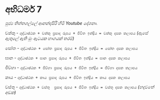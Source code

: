 # අභිධර්ම 7
*පුජ්‍ය තිත්තගල්ලේ ආනන්දසිරි හිමි Youtube දේශනා*.


චක්කු - `ශුද්ධාෂ්ඨක + චක්කු ප්‍රසාද රුපය + ජිවිත ඉන්ද්‍රිය = චක්කු දසක කලාපය` *(ඇසේ ඇතුලේ ඇති මුං ඇටයක භාගයක් තරම්)*

සෝත - `ශුද්ධාෂ්ඨක + සෝත ප්‍රසාද රුපය + ජිවිත ඉන්ද්‍රිය = සෝත දසක කලාපය` 

ඝාන - `ශුද්ධාෂ්ඨක + ඝාන ප්‍රසාද රුපය + ජිවිත ඉන්ද්‍රිය = ඝාන දසක කලාපය` 

ජිව්හා - `ශුද්ධාෂ්ඨක + ජිව්හා ප්‍රසාද රුපය + ජිවිත ඉන්ද්‍රිය = ජිව්හා දසක කලාපය` 

කාය - `ශුද්ධාෂ්ඨක + කාය ප්‍රසාද රුපය + ජිවිත ඉන්ද්‍රිය = කාය දසක කලාපය` 

වස්තු  - `ශුද්ධාෂ්ඨක + වස්තු  ප්‍රසාද රුපය + ජිවිත ඉන්ද්‍රිය = වස්තු දසක කලාපය` *(හදවතේ අඩක)*
